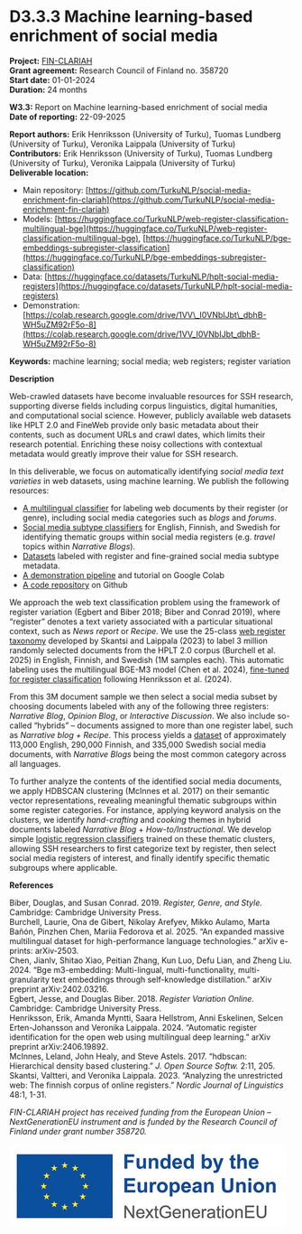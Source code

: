 # D3.3.3 Machine learning-based enrichment of social media

**Project:** [FIN-CLARIAH](https://www.kielipankki.fi/organization/fin-clariah/)  
**Grant agreement:** Research Council of Finland no. 358720  
**Start date:** 01-01-2024  
**Duration:** 24 months

**W3.3:** Report on Machine learning-based enrichment of social media  
**Date of reporting:** 22-09-2025

**Report authors:** Erik Henriksson (University of Turku), Tuomas Lundberg (University of Turku), Veronika Laippala (University of Turku)  
**Contributors:** Erik Henriksson (University of Turku), Tuomas Lundberg (University of Turku), Veronika Laippala (University of Turku)  
**Deliverable location:** 

* Main repository: [https://github.com/TurkuNLP/social-media-enrichment-fin-clariah](https://github.com/TurkuNLP/social-media-enrichment-fin-clariah)  
* Models: [https://huggingface.co/TurkuNLP/web-register-classification-multilingual-bge](https://huggingface.co/TurkuNLP/web-register-classification-multilingual-bge), [https://huggingface.co/TurkuNLP/bge-embeddings-subregister-classification](https://huggingface.co/TurkuNLP/bge-embeddings-subregister-classification)  
* Data: [https://huggingface.co/datasets/TurkuNLP/hplt-social-media-registers](https://huggingface.co/datasets/TurkuNLP/hplt-social-media-registers)  
* Demonstration: [https://colab.research.google.com/drive/1VV\_I0VNbIJbt\_dbhB-WH5uZM92rF5o-8](https://colab.research.google.com/drive/1VV_I0VNbIJbt_dbhB-WH5uZM92rF5o-8)

**Keywords:** machine learning; social media; web registers; register variation

**Description**

Web-crawled datasets have become invaluable resources for SSH research, supporting diverse fields including corpus linguistics, digital humanities, and computational social science. However, publicly available web datasets like HPLT 2.0 and FineWeb provide only basic metadata about their contents, such as document URLs and crawl dates, which limits their research potential. Enriching these noisy collections with contextual metadata would greatly improve their value for SSH research. 

In this deliverable, we focus on automatically identifying *social media text varieties* in web datasets, using machine learning. We publish the following resources:

* [A multilingual classifier](https://huggingface.co/TurkuNLP/web-register-classification-multilingual-bge) for labeling web documents by their register (or genre), including social media categories such as *blogs* and *forums*.   
* [Social media subtype classifiers](https://huggingface.co/TurkuNLP/web-register-classification-multilingual-bge,%20https://huggingface.co/TurkuNLP/bge-embeddings-subregister-classification) for English, Finnish, and Swedish for identifying thematic groups within social media registers (e.g. *travel* topics within *Narrative Blogs*).  
* [Datasets](https://huggingface.co/datasets/TurkuNLP/hplt-social-media-registers) labeled with register and fine-grained social media subtype metadata.  
* [A demonstration pipeline](https://colab.research.google.com/drive/1VV_I0VNbIJbt_dbhB-WH5uZM92rF5o-8) and tutorial on Google Colab  
* [A code repository](https://github.com/TurkuNLP/social-media-enrichment-fin-clariah) on Github

We approach the web text classification problem using the framework of register variation (Egbert and Biber 2018; Biber and Conrad 2019), where “register” denotes a text variety associated with a particular situational context, such as *News report* or *Recipe.* We use the 25-class [web register taxonomy](https://turkunlp.org/register-annotation-docs/) developed by Skantsi and Laippala (2023) to label 3 million randomly selected documents from the HPLT 2.0 corpus  (Burchell et al. 2025\) in English, Finnish, and Swedish (1M samples each). This automatic labeling uses the multilingual BGE-M3 model (Chen et al. 2024), [fine-tuned for register classification](https://huggingface.co/TurkuNLP/web-register-classification-multilingual-bge) following Henriksson et al. (2024). 

From this 3M document sample we then select a social media subset by choosing documents labeled with any of the following three registers: *Narrative Blog*, *Opinion Blog*, or *Interactive Discussion*. We also include so-called “hybrids” – documents assigned to more than one register label, such as *Narrative blog \+ Recipe*. This process yields a [dataset](https://huggingface.co/datasets/TurkuNLP/hplt-social-media-registers) of approximately 113,000 English, 290,000 Finnish, and 335,000 Swedish social media documents, with *Narrative Blogs* being the most common category across all languages.

To further analyze the contents of the identified social media documents, we apply HDBSCAN clustering (McInnes et al. 2017\) on their semantic vector representations, revealing meaningful thematic subgroups within some register categories. For instance, applying keyword analysis on the clusters, we identify *hand-crafting* and *cooking* themes in hybrid documents labeled *Narrative Blog* \+ *How-to/Instructional*. We develop simple [logistic regression classifiers](https://huggingface.co/TurkuNLP/web-register-classification-multilingual-bge,%20https://huggingface.co/TurkuNLP/bge-embeddings-subregister-classification) trained on these thematic clusters, allowing SSH researchers to first categorize text by register, then select social media registers of interest, and finally identify specific thematic subgroups where applicable.

**References**

Biber, Douglas, and Susan Conrad. 2019\. *Register, Genre, and Style.* Cambridge: Cambridge University Press.  
Burchell, Laurie, Ona de Gibert, Nikolay Arefyev, Mikko Aulamo, Marta Bañón, Pinzhen Chen, Mariia Fedorova et al. 2025\. “An expanded massive multilingual dataset for high-performance language technologies.” arXiv e-prints: arXiv-2503.  
Chen, Jianlv, Shitao Xiao, Peitian Zhang, Kun Luo, Defu Lian, and Zheng Liu. 2024\. “Bge m3-embedding: Multi-lingual, multi-functionality, multi-granularity text embeddings through self-knowledge distillation.” arXiv preprint arXiv:2402.03216.  
Egbert, Jesse, and Douglas Biber. 2018\. *Register Variation Online.* Cambridge: Cambridge University Press.  
Henriksson, Erik, Amanda Myntti, Saara Hellstrom, Anni Eskelinen, Selcen Erten-Johansson and Veronika Laippala. 2024\. “Automatic register identification for the open web using multilingual deep learning.” arXiv preprint arXiv:2406.19892.  
McInnes, Leland, John Healy, and Steve Astels. 2017\. “hdbscan: Hierarchical density based clustering.” *J. Open Source Softw.* 2:11, 205\.  
Skantsi, Valtteri, and Veronika Laippala. 2023\. “Analyzing the unrestricted web: The finnish corpus of online registers.” *Nordic Journal of Linguistics* 48:1, 1-31.

*FIN-CLARIAH project has received funding from the European Union – NextGenerationEU instrument and is funded by the Research Council of Finland under grant number 358720\.*  

![](NextGenerationEU.jpg)